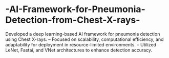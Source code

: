 # -AI-Framework-for-Pneumonia-Detection-from-Chest-X-rays-
Developed a deep learning-based AI framework for pneumonia detection using Chest X-rays. – Focused on scalability, computational efficiency, and adaptability for deployment in resource-limited  environments. – Utilized LeNet, Fastai, and VNet architectures to enhance detection accuracy. 
